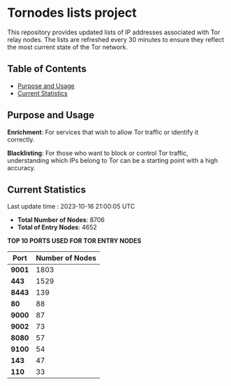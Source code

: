 # Tornodes lists project

This repository provides updated lists of IP addresses associated with Tor relay nodes. The lists are refreshed every 30 minutes to ensure they reflect the most current state of the Tor network.

## Table of Contents

- [Purpose and Usage](#purpose-and-usage)
- [Current Statistics](#current-statistics)


## Purpose and Usage

**Enrichment**: For services that wish to allow Tor traffic or identify it correctly.

**Blacklisting**: For those who want to block or control Tor traffic, understanding which IPs belong to Tor can be a starting point with a high accuracy.

## Current Statistics

Last update time : 2023-10-16 21:00:05 UTC

- **Total Number of Nodes**: 8706
- **Total of Entry Nodes**: 4652

**TOP 10 PORTS USED FOR TOR ENTRY NODES**

| **Port** | **Number of Nodes** |
|------|-----------------|
| **9001**   | 1803  |
| **443**   | 1529  |
| **8443**   | 139  |
| **80**   | 88  |
| **9000**   | 87  |
| **9002**   | 73  |
| **8080**   | 57  |
| **9100**   | 54  |
| **143**   | 47  |
| **110**   | 33  |

